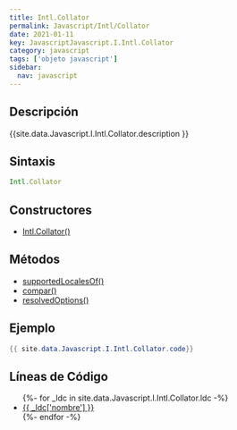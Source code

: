 ```yaml
---
title: Intl.Collator
permalink: Javascript/Intl/Collator
date: 2021-01-11
key: JavascriptJavascript.I.Intl.Collator
category: javascript
tags: ['objeto javascript']
sidebar: 
  nav: javascript
---
```


## Descripción
{{site.data.Javascript.I.Intl.Collator.description }}

## Sintaxis
~~~javascript
Intl.Collator
~~~

## Constructores
* [Intl.Collator()](/Javascript/Intl/Collator/Intl/Collator/)

## Métodos
* [supportedLocalesOf()](/Javascript/Intl/Collator/supportedLocalesOf)
* [compar()](/Javascript/Intl/Collator/compar)
* [resolvedOptions()](/Javascript/Intl/Collator/resolvedOptions)

## Ejemplo
~~~java
{{ site.data.Javascript.I.Intl.Collator.code}}
~~~

## Líneas de Código
<ul>
{%- for _ldc in site.data.Javascript.I.Intl.Collator.ldc -%}
   <li>
       <a href="{{_ldc['url'] }}">{{ _ldc['nombre'] }}</a>
   </li>
{%- endfor -%}
</ul>
